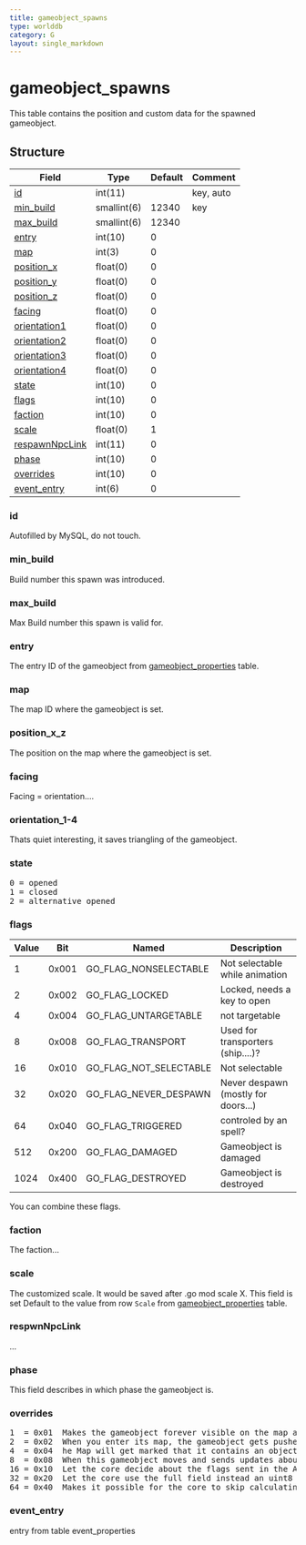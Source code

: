 ```yaml
---
title: gameobject_spawns
type: worlddb
category: G
layout: single_markdown
---
```


# gameobject_spawns
This table contains the position and custom data for the spawned gameobject.

## Structure

Field                                   | Type          | Default | Comment 
--------------------------------------- | ------------- | ------- | --------
[id](#id)                               | int(11)       |         | key, auto
[min_build](#min_build)                 | smallint(6)   | 12340   | key
[max_build](#max_build)                 | smallint(6)   | 12340   |
[entry](#entry)                         | int(10)       | 0       |         
[map](#map)                             | int(3)        | 0       |         
[position_x](#position_x_z)             | float(0)      | 0       |         
[position_y](#position_x_z)             | float(0)      | 0       |         
[position_z](#position_x_z)             | float(0)      | 0       |         
[facing](#facing)                       | float(0)      | 0       |         
[orientation1](#orientation_1-4)        | float(0)      | 0       |         
[orientation2](#orientation_1-4)        | float(0)      | 0       |         
[orientation3](#orientation_1-4)        | float(0)      | 0       |         
[orientation4](#orientation_1-4)        | float(0)      | 0       |         
[state](#state)                         | int(10)       | 0       |         
[flags](#flags)                         | int(10)       | 0       |         
[faction](#faction)                     | int(10)       | 0       |         
[scale](#scale)                         | float(0)      | 1       |         
[respawnNpcLink](#respawnNpcLink)       | int(11)       | 0       |         
[phase](#phase)                         | int(10)       | 0       |         
[overrides](#overrides)                 | int(10)       | 0       |         
[event_entry](#event_entry)             | int(6)        | 0       |   

### id

Autofilled by MySQL, do not touch.

### min_build

Build number this spawn was introduced.

### max_build

Max Build number this spawn is valid for.


### entry

The entry ID of the gameobject from [gameobject_properties](/Wiki/database/world/gameobject_properties/ "Gameobject properties") table.

### map

The map ID where the gameobject is set.

### position_x_z

The position on the map where the gameobject is set.

### facing

Facing = orientation....

### orientation_1-4

Thats quiet interesting, it saves triangling of the gameobject.

### state

<pre>
0 = opened
1 = closed
2 = alternative opened
</pre>

### flags

Value | Bit   | Named                  | Description                        
----- | ----- | ---------------------- | -----------------------------------
1     | 0x001 | GO_FLAG_NONSELECTABLE  | Not selectable while animation     
2     | 0x002 | GO_FLAG_LOCKED         | Locked, needs a key to open        
4     | 0x004 | GO_FLAG_UNTARGETABLE   | not targetable                     
8     | 0x008 | GO_FLAG_TRANSPORT      | Used for transporters (ship....)?  
16    | 0x010 | GO_FLAG_NOT_SELECTABLE | Not selectable                     
32    | 0x020 | GO_FLAG_NEVER_DESPAWN  | Never despawn (mostly for doors...)
64    | 0x040 | GO_FLAG_TRIGGERED      | controled by an spell?             
512   | 0x200 | GO_FLAG_DAMAGED        | Gameobject is damaged              
1024  | 0x400 | GO_FLAG_DESTROYED      | Gameobject is destroyed            

You can combine these flags.

### faction

The faction...

### scale

The customized scale. It would be saved after .go mod scale X. This field is set Default to the value from row `Scale` from [gameobject_properties](/Wiki/database/world/gameobject_properties/ "Gameobject properties") table.

### respwnNpcLink

...

### phase

This field describes in which phase the gameobject is.

### overrides

<pre>
1  = 0x01  Makes the gameobject forever visible on the map after you saw it at least once.
2  = 0x02  When you enter its map, the gameobject gets pushed to you no matter how far it is (but only for players).
4  = 0x04  he Map will get marked that it contains an object like this. - not used
8  = 0x08  When this gameobject moves and sends updates about it's position, do so in the second range - MapMgr::ChangeObjectLocation, +/- 6 units wide instead of +/- 1.
16 = 0x10  Let the core decide about the flags sent in the A9 - example: 252 instead of 352 for Deeprun Tram. - not used
32 = 0x20  Let the core use the full field instead an uint8 in GAMEOBJECT_BYTES_1, if the database creator knows what to do with it. - not used
64 = 0x40  Makes it possible for the core to skip calculating these fields and use whatever was specified in the spawn.
</pre>

### event_entry

entry from table event_properties
